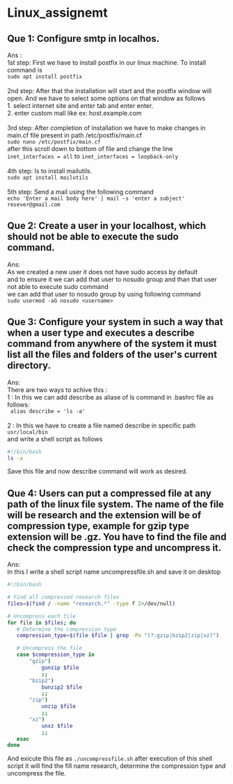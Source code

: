 # Linux_assignemt
## Que 1: Configure smtp in localhos.
Ans :<br>
1st step: First we have to install postfix in our linux machine. To install command is <br>
	```sudo apt install postfix```<br><br>
2nd step: After that the installation will start and the postfix window will open. And we have to select some options on that window as follows<br>
	1. select internet site and enter tab and enter enter.<br>
	2. enter custom mall like ex: host.example.com<br><br>
3rd step: After completion of installation we have to make changes in main.cf file present in path /etc/postfix/main.cf<br>
	```sudo nano /etc/postfix/main.cf ```<br>
     	after this scroll down to bottom of file and change the line <br>
      ```inet_interfaces = all``` to ```inet_interfaces = loopback-only```<br><br>
4th step: Is to install mailutils.<br>
```sudo apt install mailutils```<br><br>
5th step: Send a mail using the following command<br>
```echo 'Enter a mail body here' | mail -s 'enter a subject' resever@gmail.com```

## Que 2: Create a user in your localhost, which should not be able to execute the sudo command.
Ans: <br>
As we created a new user it does not have sudo access by default<br>
and to ensure it we can add that user to nosudo group and than that user not able to execute sudo command<br>
we can add that user to nosudo group by using following command<br>
```sudo usermod -aG nosudo <username>```<br>

## Que 3: Configure your system in such a way that when a user type and executes a describe command from anywhere of the system it must list all the files and folders of the user's current directory.
Ans: <br>
There are two ways to achive this :<br>
	1 : In this we can add describe as aliase of ls command in .bashrc file as follows:<br>
 	``` alias describe = 'ls -a'```<br><br>
 	2 : In this we have to create a file named describe in specific path ```usr/local/bin```<br> 
  	    and write a shell script as follows
```bash
#!/bin/bash
ls -a
```
Save this file and now describe command will work as desired.

## Que 4: Users can put a compressed file at any path of the linux file system. The name of the file will be research and the extension will be of compression type, 	example for gzip type extension will be .gz. You have to find the file and check the compression type and uncompress it.
Ans: <br>
	In this I write a shell script name uncompressfile.sh and save it on desktop<br>
 ```bash
#!/bin/bash

# Find all compressed research files
files=$(find / -name "research.*" -type f 2>/dev/null)

# Uncompress each file
for file in $files; do
    # Determine the compression type
    compression_type=$(file $file | grep -Po "(?:gzip|bzip2|zip|xz)")

    # Uncompress the file
    case $compression_type in
        "gzip")
            gunzip $file
            ;;
        "bzip2")
            bunzip2 $file
            ;;
        "zip")
            unzip $file
            ;;
        "xz")
            unxz $file
            ;;
    esac
done
```
And exicute this file as ```./uncompressfile.sh``` after execution of this shell script it will find the fill name research, determine the compression type and uncompress the file.  
